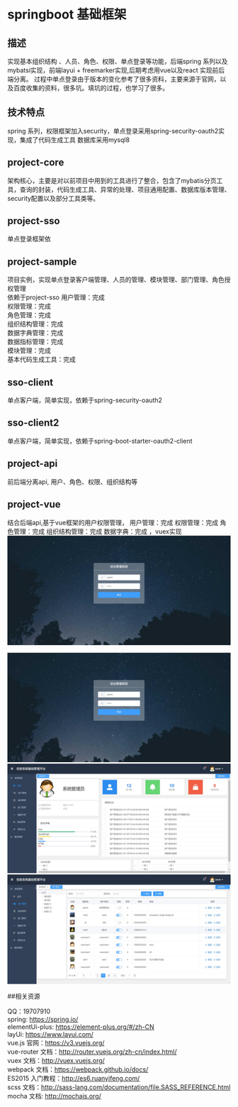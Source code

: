 # springboot 基础框架
## 描述    
   实现基本组织结构 、人员、角色、权限、单点登录等功能，后端spring 系列以及mybatsi实现，前端layui + freemarker实现,后期考虑用vue以及react 实现前后端分离。
   过程中单点登录由于版本的变化参考了很多资料，主要来源于官网，以及百度收集的资料，很多坑。填坑的过程，也学习了很多。
## 技术特点
   spring 系列，权限框架加入security，单点登录采用spring-security-oauth2实现，集成了代码生成工具
    数据库采用mysql8 
## project-core 
   架构核心，主要是对以前项目中用到的工具进行了整合，包含了mybatis分页工具，查询的封装，代码生成工具、异常的处理、项目通用配置、数据库版本管理、security配置以及部分工具类等。    
## project-sso
  单点登录框架依   
## project-sample
   项目实例，实现单点登录客户端管理、人员的管理、模块管理、部门管理、角色授权管理      
   依赖于project-sso
   用户管理：完成      
   权限管理：完成      
   角色管理：完成      
   组织结构管理：完成   
   数据字典管理：完成    
   数据指标管理：完成    
   模块管理：完成  
   基本代码生成工具：完成  

## sso-client
   单点客户端，简单实现，依赖于spring-security-oauth2   
## sso-client2
   单点客户端，简单实现，依赖于spring-boot-starter-oauth2-client
## project-api
   前后端分离api, 用户、角色、权限、组织结构等
## project-vue
   结合后端api,基于vue框架的用户权限管理，
    用户管理：完成
    权限管理：完成
    角色管理：完成
    组织结构管理：完成
    数据字典：完成 ，vuex实现
   [![Watch the video](https://github.com/jackgit1214/project-start/blob/master/resources/login.jpg)](https://github.com/jackgit1214/project-start/blob/master/vue.mp4)
 

![image](https://github.com/jackgit1214/project-start/blob/master/resources/login.jpg)  
![image](https://github.com/jackgit1214/project-start/blob/master/resources/first.jpg)  
![image](https://github.com/jackgit1214/project-start/blob/master/resources/user.jpg)   
      
##相关资源

  QQ：19707910   
  spring: https://spring.io/    
  elementUi-plus: https://element-plus.org/#/zh-CN  
  layUi: https://www.layui.com/     
  vue.js 官网：https://v3.vuejs.org/   
  vue-router 文档：http://router.vuejs.org/zh-cn/index.html/   
  vuex 文档：http://vuex.vuejs.org/    
  webpack 文档：https://webpack.github.io/docs/    
  ES2015 入门教程：http://es6.ruanyifeng.com/    
  scss 文档：http://sass-lang.com/documentation/file.SASS_REFERENCE.html   
  mocha 文档: http://mochajs.org/ 

